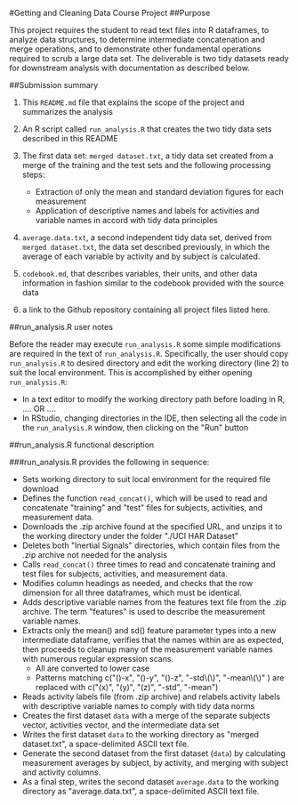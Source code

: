#Getting and Cleaning Data Course Project
##Purpose

This project requires the student to read text files into R dataframes, to analyze data structures, to determine intermediate concatenation and merge operations, and to demonstrate other fundamental operations required to scrub a large data set.  The deliverable is two tidy datasets ready for downstream analysis with documentation as described below.

##Submission summary

1.  This `README.md` file that explains the scope of the project and summarizes the analysis

2.  An R script called `run_analysis.R` that creates the two tidy data sets described in this README

3.  The first data set:  `merged dataset.txt`, a tidy data set created from a merge of the training and the test sets and the following processing steps:

	- Extraction of only the mean and standard deviation figures for each measurement
	- Application of descriptive names and labels for activities and variable names in accord with tidy data principles

4.  `average.data.txt`, a second independent tidy data set, derived from `merged dataset.txt`, the data set described previously, in which the average of each variable by activity and by subject is calculated.

5.  `codebook.md`, that describes variables, their units, and other data information in fashion similar to the codebook provided with the source data

6.  a link to the Github repository containing all project files listed here.

##run_analysis.R user notes

Before the reader may execute `run_analysis.R` some simple modifications are required in the text of `run_analysis.R`.  Specifically, the user should copy `run_analysis.R` to desired directory and edit the working directory (line 2) to suit the local environment.  This is accomplished by either opening `run_analysis.R`:

- In a text editor to modify the working directory path before loading in R, .... OR ....
- In RStudio, changing directories in the IDE, then selecting all the code in the `run_analysis.R` window, then clicking on the "Run" button

##run_analysis.R functional description

###run_analysis.R provides the following in sequence:

- Sets working directory to suit local environment for the required file download
- Defines the function `read_concat()`, which will be used to read and concatenate "training" and "test" files for subjects, activities, and measurement data.
- Downloads the .zip archive found at the specified URL, and unzips it to the working directory under the folder "./UCI HAR Dataset"
- Deletes both "Inertial Signals" directories, which contain files from the .zip archive not needed for the analysis
- Calls `read_concat()` three times to read and concatenate training and test files for subjects, activities, and measurement data.
- Modifies column headings as needed, and checks that the row dimension for all three dataframes, which must be identical.
- Adds descriptive variable names from the features text file from the .zip archive.  The term "features" is used to describe the measurement variable names.
- Extracts only the mean() and sd() feature parameter types into a new intermediate dataframe, verifies that the names within are as expected, then proceeds to cleanup many of the measurement variable names with numerous regular expression scans.
	- All are converted to lower case
	- Patterns matching c("()-x", "()-y", "()-z", "-std\\(\\)", "-mean\\(\\)" ) are replaced with c("(x)", "(y)", "(z)", "-std", "-mean")
- Reads activity labels file (from .zip archive) and relabels activity labels with descriptive variable names to comply with tidy data norms
- Creates the first dataset `data` with a merge of the separate subjects vector, activities vector, and the intermediate data set
- Writes the first dataset `data` to the working directory as "merged dataset.txt", a space-delimited ASCII text file.
- Generate the second dataset from the first dataset (`data`) by calculating measurement averages by subject, by activity, and merging with subject and activity columns.
- As a final step, writes the second dataset `average.data` to the working directory as "average.data.txt", a space-delimited ASCII text file.